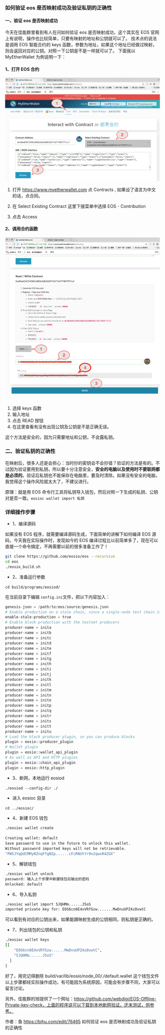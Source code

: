 ### 如何验证 eos 是否映射成功及验证私钥的正确性

#### 一、验证 eos 是否映射成功

今天在佳能群里看到有人在问如何验证 eos 是否映射成功，这个其实在 EOS 官网上有说明，操作也比较简单，只要有映射的地址和公钥就可以了。
技术点的说法是调用 EOS 智能合约的 keys 函数，参数为地址，如果这个地址已经做过映射，则会返回对应的公钥。对照一下公钥是不是一样就可以了。
下面我以 MyEtherWallet 为例说明一下：

#### 1、打开 EOS 合约

 ![](../image/eos-1.png)

 1. 打开 https://www.myetherwallet.com 点 Contracts , 如果设了语言为中文的话，点合同。

 2. 在 Select Existing Contract 这里下接菜单中选择 EOS - Contribution

 3. 点击 Access

#### 2、调用合约函数

![](../image/eos-2.png)

1. 选择 keys 函数
2. 输入地址
3. 点击 READ 按钮
4. 在这里查看有没有出现公钥及公钥是不是正确无误。

这个方法是安全的，因为只需要地址和公钥，不会露私钥。

### 二、验证私钥的正确性

在映射后，很多人还是会担心：当时抄的密钥会不会抄错？验证的方法是有的。不过因为验证要用到私钥，所以要十分注意安全，**安全的电脑以及使用时不要联网都是必须的**。验证后私钥也不能保存在电脑里，要及时清除。如果没有安全的电脑，我觉得这个操作风险就太大了，不建议进行。

原理：就是用 EOS 命令行工具将私钥导入钱包，然后对照一下生成的私钥、公钥对是否一致。`eosioc wallet import 私钥 `

### 详细操作步骤

* 1、编译源码

如果没有 EOS 程序，就需要编译源码生成，下面简单的讲解下如何编译 EOS 源码，今天我在实际操作时，发现如今的 EOS 编译过程比以前简单多了，现在可以直接一个命令搞定，不再需要以前的很多准备工作了！

```sh
git clone https://github.com/eosio/eos --recursive
cd eos
./eosio_build.sh
```

* 2、准备运行参数

 `cd build/programs/eosiod/`

在当前目录下编辑 `config.ini`文件，把以下内容加入：

```python
genesis-json = /path/to/eos/source/genesis.json
# Enable production on a stale chain, since a single-node test chain is pretty much always stale
enable-stale-production = true
# Enable block production with the testnet producers
producer-name = inita
producer-name = initb
producer-name = initc
producer-name = initd
producer-name = inite
producer-name = initf
producer-name = initg
producer-name = inith
producer-name = initi
producer-name = initj
producer-name = initk
producer-name = initl
producer-name = initm
producer-name = initn
producer-name = inito
producer-name = initp
producer-name = initq
producer-name = initr
producer-name = inits
producer-name = initt
producer-name = initu
# Load the block producer plugin, so you can produce blocks
plugin = eosio::producer_plugin
# Wallet plugin
plugin = eosio::wallet_api_plugin
# As well as API and HTTP plugins
plugin = eosio::chain_api_plugin
plugin = eosio::http_plugin
```
* 3、断网，本地运行 eosiod

 `./eosiod --config-dir ./`

* 进入 eosioc 目录

 `cd ../eosioc/`

* 4、新建 EOS 钱包

 ```sh
 ./eosioc wallet create

 Creating wallet: default
 Save password to use in the future to unlock this wallet.
 Without password imported keys will not be retrievable.
 "PW5JYqQdCMMyNZnqFfgNZp......cFcRNUtYr9n2qwxR4ZGX"
 ```
* 5、解锁钱包
```sh
./eosioc wallet unlock
password: 输入上个步骤中新建钱包后输出的密码
Unlocked: default
```
* 6、导入私钥
```sh
./eosioc wallet import 5JQHMm......J5oS
imported private key for: EOS6cn8E4xVRfGzw.......MwDnuUPZ4z8vwtC
```
可以看到有对应的公钥出来，如果能跟映射生成的公钥相同，则私钥是正确的。

* 7、列出钱包的公钥和私钥
```sh
./eosioc wallet keys
[[
    "EOS6cn8E4xVRfGzw......MwDnuUPZ4z8vwtC",
    "5JQHMm......J5oS"
  ]
]
```
好了，用完记得删除 build/var/lib/eosio/node_00/./default.wallet 这个钱包文件
以上步骤都经实际操作成功，有可能因为系统原因，可能会有步骤不同，大家可以留言讨论。

另外，佳能群的旭提供了一个网址：https://github.com/webdigi/EOS-Offline-Private-key-check，上面的程序说可以下载到本地断网验证。还末测试，供参考。

作者：鱼
https://bihu.com/edit/76465
如何验证 eos 是否映射成功及验证私钥的正确性
